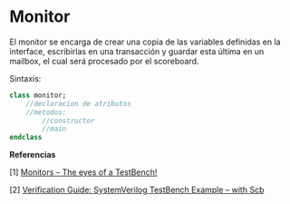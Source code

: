 # Monitor

El monitor se encarga de crear una copia de las variables definidas en la interface, escribirlas en una transacción y guardar esta última en un mailbox, el cual será procesado por el scoreboard.

Sintaxis:

```systemverilog
class monitor;
    //declaracion de atributos
    //metodos:
    	//constructor
    	//main    
endclass
```



**Referencias**

[1] [Monitors – The eyes of a TestBench!](https://edvlearn.com/monitors-the-eyes-of-a-testbench/)

[2] [Verification Guide: SystemVerilog TestBench Example – with Scb](https://verificationguide.com/systemverilog-examples/systemverilog-testbench-example-with-scb/#Monitor)
